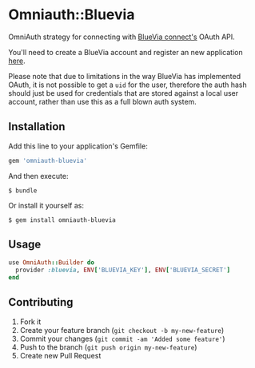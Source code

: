 # Omniauth::Bluevia

OmniAuth strategy for connecting with [BlueVia
connect's](https://bluevia.com/en/) OAuth API.

You'll need to create a BlueVia account and register an new application
[here](https://bluevia.com/en/api-keys/get-commercial).

Please note that due to limitations in the way BlueVia has implemented
OAuth, it is not possible to get a `uid` for the user, therefore the
auth hash should just be used for credentials that are stored against a
local user account, rather than use this as a full blown auth system.

## Installation

Add this line to your application's Gemfile:

```ruby
gem 'omniauth-bluevia'
```

And then execute:

    $ bundle

Or install it yourself as:

    $ gem install omniauth-bluevia

## Usage

```ruby
use OmniAuth::Builder do
  provider :bluevia, ENV['BLUEVIA_KEY'], ENV['BLUEVIA_SECRET']
end
```

## Contributing

1. Fork it
2. Create your feature branch (`git checkout -b my-new-feature`)
3. Commit your changes (`git commit -am 'Added some feature'`)
4. Push to the branch (`git push origin my-new-feature`)
5. Create new Pull Request
